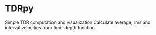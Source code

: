 # TDRpy
Simple TDR computation and visualization
Calculate average, rms and interval velocities from time-depth function
